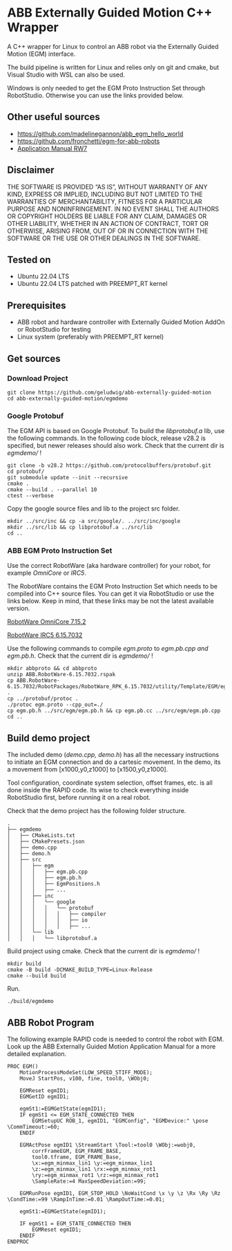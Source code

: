 # ABB Externally Guided Motion C++ Wrapper
A C++ wrapper for Linux to control an ABB robot via the Externally Guided Motion (EGM) interface.

The build pipeline is written for Linux and relies only on git and cmake, but Visual Studio with WSL can also be used.

Windows is only needed to get the EGM Proto Instruction Set through RobotStudio. Otherwise you can use the links provided below.

## Other useful sources
- https://github.com/madelinegannon/abb_egm_hello_world
- https://github.com/fronchetti/egm-for-abb-robots
- [Application Manual RW7](https://github.com/geludwig/abb-externally-guided-motion/blob/main/documentation/ExternallyGuidedMotionRW7-en.pdf)

## Disclaimer
THE SOFTWARE IS PROVIDED “AS IS”, WITHOUT WARRANTY OF ANY KIND, EXPRESS OR IMPLIED, INCLUDING BUT NOT LIMITED TO THE WARRANTIES OF MERCHANTABILITY, FITNESS FOR A PARTICULAR PURPOSE AND NONINFRINGEMENT. IN NO EVENT SHALL THE AUTHORS OR COPYRIGHT HOLDERS BE LIABLE FOR ANY CLAIM, DAMAGES OR OTHER LIABILITY, WHETHER IN AN ACTION OF CONTRACT, TORT OR OTHERWISE, ARISING FROM, OUT OF OR IN CONNECTION WITH THE SOFTWARE OR THE USE OR OTHER DEALINGS IN THE SOFTWARE.

## Tested on
- Ubuntu 22.04 LTS
- Ubuntu 22.04 LTS patched with PREEMPT_RT kernel

## Prerequisites
- ABB robot and hardware controller with Externally Guided Motion AddOn or RobotStudio for testing
- Linux system (preferably with PREEMPT_RT kernel)

## Get sources
### Download Project
```
git clone https://github.com/geludwig/abb-externally-guided-motion
cd abb-externally-guided-motion/egmdemo
```
### Google Protobuf
The EGM API is based on Google Protobuf. To build the *libprotobuf.a* lib, use the following commands. In the following code block, release v28.2 is specified, but newer releases should also work. Check that the current dir is *egmdemo/* !
```
git clone -b v28.2 https://github.com/protocolbuffers/protobuf.git
cd protobuf/
git submodule update --init --recursive
cmake .
cmake --build . --parallel 10
ctest --verbose
```
Copy the google source files and lib to the project src folder.
```
mkdir ../src/inc && cp -a src/google/. ../src/inc/google
mkdir ../src/lib && cp libprotobuf.a ../src/lib
cd ..
```
### ABB EGM Proto Instruction Set
Use the correct RobotWare (aka hardware controller) for your robot, for example *OmniCore* or *IRC5*.

The RobotWare contains the EGM Proto Instruction Set which needs to be compiled into C++ source files. You can get it via RobotStudio or use the links below. Keep in mind, that these links may be not the latest available version.

[RobotWare OmniCore 7.15.2](https://robotstudiocdn.azureedge.net/distributionpackages/RobotWare/ABB.RobotWare-7.15.2.rspak)

[RobotWare IRC5 6.15.7032](https://robotstudiocdn.azureedge.net/distributionpackages/RobotWare/ABB.RobotWare-6.15.7032.rspak)

Use the following commands to compile *egm.proto* to *egm.pb.cpp* *and egm.pb.h*. Check that the current dir is *egmdemo/* !

```
mkdir abbproto && cd abbproto
unzip ABB.RobotWare-6.15.7032.rspak
cp ABB.RobotWare-6.15.7032/RobotPackages/RobotWare_RPK_6.15.7032/utility/Template/EGM/egm.proto .
cp ../protobuf/protoc .
./protoc egm.proto --cpp_out=./
cp egm.pb.h ../src/egm/egm.pb.h && cp egm.pb.cc ../src/egm/egm.pb.cpp
cd ..
```

## Build demo project
The included demo (*demo.cpp, demo.h*) has all the necessary instructions to initiate an EGM connection and do a cartesic movement. In the demo, its a movement from [x1000,y0,z1000] to [x1500,y0,z1000].

Tool configuration, coordinate system selection, offset frames, etc. is all done inside the RAPID code. Its wise to check everything inside RobotStudio first, before running it on a real robot.

Check that the demo project has the following folder structure.
```
.
├── egmdemo
│   ├── CMakeLists.txt
│   ├── CMakePresets.json
│   ├── demo.cpp
│   ├── demo.h
│   ├── src
│   │   ├── egm
│   │   │   ├── egm.pb.cpp
│   │   │   ├── egm.pb.h
│   │   │   ├── EgmPositions.h
│   │   │   ├── ...
│   │   ├── inc
│   │   │   └── google
│   │   │   │   └── protobuf
│   │   │   │   │   ├── compiler
│   │   │   │   │   ├── io
│   │   │   │   │   ├── ...
│   │   └── lib
│   │   │   └── libprotobuf.a
```

Build project using cmake. Check that the current dir is *egmdemo/* !
```
mkdir build
cmake -B build -DCMAKE_BUILD_TYPE=Linux-Release
cmake --build build
```

Run.
```
./build/egmdemo
```

## ABB Robot Program
The following example RAPID code is needed to control the robot with EGM. Look up the ABB Externally Guided Motion Application Manual for a more detailed explanation.
```
PROC EGM()
	MotionProcessModeSet(LOW_SPEED_STIFF_MODE);
	MoveJ StartPos, v100, fine, tool0, \WObj0;
	
	EGMReset egmID1;
	EGMGetID egmID1;
	
	egmSt1:=EGMGetState(egmID1);
	IF egmSt1 <= EGM_STATE_CONNECTED THEN
		EGMSetupUC ROB_1, egmID1, "EGMConfig", "EGMDevice:" \pose \CommTimeout:=60;
	ENDIF
	
	EGMActPose egmID1 \StreamStart \Tool:=tool0 \WObj:=wobj0,
		corrFrameEGM, EGM_FRAME_BASE,
		tool0.tframe, EGM_FRAME_Base,
		\x:=egm_minmax_lin1 \y:=egm_minmax_lin1
		\z:=egm_minmax_lin1 \rx:=egm_minmax_rot1
		\ry:=egm_minmax_rot1 \rz:=egm_minmax_rot1
		\SampleRate:=4 MaxSpeedDeviation:=99;
	
	EGMRunPose egmID1, EGM_STOP_HOLD \NoWaitCond \x \y \z \Rx \Ry \Rz \CondTime:=99 \RampInTime:=0.01 \RampOutTime:=0.01;
	
	egmSt1:=EGMGetState(egmID1);
	
	IF egmSt1 = EGM_STATE_CONNECTED THEN
		EGMReset egmID1;
	ENDIF
ENDPROC
```
